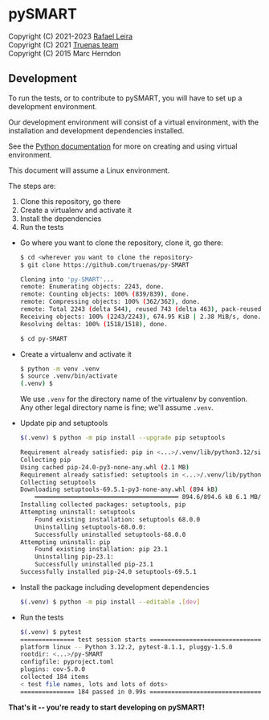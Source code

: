 pySMART
===========

Copyright (C) 2021-2023 [Rafael Leira](https://github.com/ralequi)\
Copyright (C) 2021 [Truenas team](https://www.truenas.com/)\
Copyright (C) 2015 Marc Herndon

Development
-----------

To run the tests, or to contribute to pySMART, you will have to set up a
development environment.

Our development environment will consist of a virtual environment, with the
installation and development dependencies installed.

See the [Python documentation] for more on creating and using virtual
environment.

This document will assume a Linux environment.

The steps are:

1. Clone this repository, go there
1. Create a virtualenv and activate it
1. Install the dependencies
1. Run the tests

- Go where you want to clone the repository, clone it, go there:

    ```bash
    $ cd <wherever you want to clone the repository>
    $ git clone https://github.com/truenas/py-SMART

    Cloning into 'py-SMART'...
    remote: Enumerating objects: 2243, done.
    remote: Counting objects: 100% (839/839), done.
    remote: Compressing objects: 100% (362/362), done.
    remote: Total 2243 (delta 544), reused 743 (delta 463), pack-reused 1404
    Receiving objects: 100% (2243/2243), 674.95 KiB | 2.38 MiB/s, done.
    Resolving deltas: 100% (1518/1518), done.

    $ cd py-SMART
    ```

- Create a virtualenv and activate it

    ```bash
    $ python -m venv .venv
    $ source .venv/bin/activate
    (.venv) $
    ```

    We use `.venv` for the directory name of the virtualenv by convention.
    Any other legal directory name is fine; we'll assume `.venv`.

- Update pip and setuptools

    ```bash
    $(.venv) $ python -m pip install --upgrade pip setuptools

    Requirement already satisfied: pip in <...>/.venv/lib/python3.12/site-packages (23.1)
    Collecting pip
    Using cached pip-24.0-py3-none-any.whl (2.1 MB)
    Requirement already satisfied: setuptools in <...>/.venv/lib/python3.12/site-packages (68.0.0)
    Collecting setuptools
    Downloading setuptools-69.5.1-py3-none-any.whl (894 kB)
        ━━━━━━━━━━━━━━━━━━━━━━━━━━━━━━━━━━━━━━━━ 894.6/894.6 kB 6.1 MB/s eta 0:00:00
    Installing collected packages: setuptools, pip
    Attempting uninstall: setuptools
        Found existing installation: setuptools 68.0.0
        Uninstalling setuptools-68.0.0:
        Successfully uninstalled setuptools-68.0.0
    Attempting uninstall: pip
        Found existing installation: pip 23.1
        Uninstalling pip-23.1:
        Successfully uninstalled pip-23.1
    Successfully installed pip-24.0 setuptools-69.5.1
    ```

- Install the package including development dependencies

    ```bash
    $(.venv) $ python -m pip install --editable .[dev]
    ```

- Run the tests

    ```bash
    $(.venv) $ pytest
    =============== test session starts =====================================
    platform linux -- Python 3.12.2, pytest-8.1.1, pluggy-1.5.0
    rootdir: <...>/py-SMART
    configfile: pyproject.toml
    plugins: cov-5.0.0
    collected 184 items
    < test file names, lots and lots of dots>
    =============== 184 passed in 0.99s =====================================
    ```

**That's it -- you're ready to start developing on pySMART!**

[Python documentation]: https://packaging.python.org/en/latest/guides/installing-using-pip-and-virtual-environments/#create-and-use-virtual-environments

